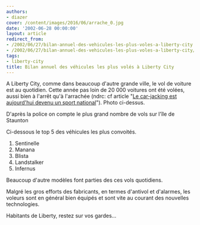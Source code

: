 ```yaml
---
authors:
- diazer
cover: /content/images/2016/06/arrache_0.jpg
date: '2002-06-28 00:00:00'
layout: article
redirect_from:
- /2002/06/27/bilan-annuel-des-vehicules-les-plus-voles-a-liberty-city
- /2002/06/27/bilan-annuel-des-vehicules-les-plus-voles-a-liberty-city/
tags:
- liberty-city
title: Bilan annuel des véhicules les plus volés à Liberty City
---
```



A Liberty City, comme dans beaucoup d'autre grande ville, le vol de voiture est au quotidien. Cette année pas loin de 20 000 voitures ont été volées, aussi bien à l'arrêt qu'à l'arrachée (ndrc: cf article "[Le car-jacking est aujourd'hui devenu un sport national](/2002/04/30/le-car-jacking-est-aujourdhui-devenu-un-sport-national/)"). Photo ci-dessus.

D'après la police on compte le plus grand nombre de vols sur l'île de Staunton

Ci-dessous le top 5 des véhicules les plus convoités.

1. Sentinelle
2. Manana
3. Blista
4. Landstalker
5. Infernus

Beaucoup d'autre modèles font parties des ces vols quotidiens.

Malgré les gros efforts des fabricants, en termes d'antivol et d'alarmes, les voleurs sont en général bien équipés et sont vite au courant des nouvelles technologies.

Habitants de Liberty, restez sur vos gardes…